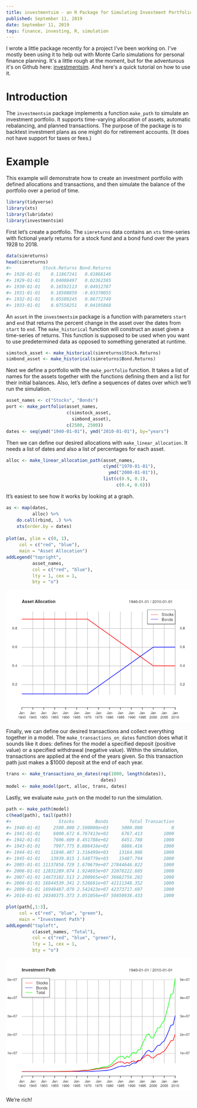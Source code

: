 ```yaml
---
title: investmentsim - an R Package for Simulating Investment Portfolios
published: September 11, 2019
date: September 11, 2019
tags: finance, investing, R, simulation
---
```



I wrote a little package recently for a project I've been working on. I've mostly been using it to help out with Monte Carlo simulations for personal finance planning. It's a little rough at the moment, but for the adventurous it's on Github here: [investmentsim](https://github.com/ryanholbrook/investmentsim). And here's a quick tutorial on how to use it.

# Introduction

The `investmentsim` package implements a function `make_path` to
simulate an investment portfolio. It supports time-varying allocation of
assets, automatic rebalancing, and planned transactions. The purpose of
the package is to backtest investment plans as one might do for
retirement accounts. (It does not have support for taxes or fees.)

# Example

This example will demonstrate how to create an investment portfolio with
defined allocations and transactions, and then simulate the balance of
the portfolio over a period of time.

``` r
library(tidyverse)
library(xts)
library(lubridate)
library(investmentsim)
```

First let’s create a portfolio. The `simreturns` data contains an `xts`
time-series with fictional yearly returns for a stock fund and a bond
fund over the years 1928 to 2018.

``` r
data(simreturns)
head(simreturns)
#>            Stock.Returns Bond.Returns
#> 1928-01-01    0.11867241   0.01866146
#> 1929-01-01    0.04008497   0.02362385
#> 1930-01-01    0.16592113   0.04912787
#> 1931-01-01    0.18508859  -0.03370055
#> 1932-01-01    0.05509245   0.06772749
#> 1933-01-01    0.07558251   0.04195868
```

An `asset` in the `investmentsim` package is a function with parameters
`start` and `end` that returns the percent change in the asset over the
dates from `start` to `end`. The `make_historical` function will
construct an asset given a time-series of returns. This function is
supposed to be used when you want to use predetermined data as opposed
to something generated at runtime.

``` r
simstock_asset <- make_historical(simreturns$Stock.Returns)
simbond_asset <- make_historical(simreturns$Bond.Returns)
```

Next we define a portfolio with the `make_portfolio` function. It takes
a list of names for the assets together with the functions defining them
and a list for their initial balances. Also, let’s define a sequences of
dates over which we’ll run the simulation.

``` r
asset_names <- c("Stocks", "Bonds")
port <- make_portfolio(asset_names,
                       c(simstock_asset,
                         simbond_asset),
                       c(2500, 2500))
dates <- seq(ymd("1940-01-01"), ymd("2010-01-01"), by="years")
```

Then we can define our desired allocations with
`make_linear_allocation`. It needs a list of dates and also a list of
percentages for each asset.

``` r
alloc <- make_linear_allocation_path(asset_names,
                                     c(ymd("1970-01-01"),
                                       ymd("2000-01-01")),
                                     list(c(0.9, 0.1),
                                          c(0.4, 0.6)))
```

It’s easiest to see how it works by looking at a graph.

``` r
as <- map(dates,
          alloc) %>%
    do.call(rbind, .) %>%
    xts(order.by = dates)

plot(as, ylim = c(0, 1),
     col = c("red", "blue"),
     main = "Asset Allocation")
addLegend("topright",
          asset_names,
          col = c("red", "blue"),
          lty = 1, cex = 1,
          bty = "o")
```

![](/images/allocation.png)

Finally, we can define our desired transactions and collect everything
together in a model. The `make_transactions_on_dates` function does what
it sounds like it does: defines for the model a specified deposit
(positive value) or a specified withdrawal (negative value). Within the
simulation, transactions are applied at the end of the years given. So
this transaction path just makes a $1000 deposit at the end of each
year.

``` r
trans <- make_transactions_on_dates(rep(1000, length(dates)),
                                    dates)
model <- make_model(port, alloc, trans, dates)
```

Lastly, we evaluate `make_path` on the model to run the simulation.

``` r
path <- make_path(model)
c(head(path), tail(path))
#>                  Stocks        Bonds        Total Transaction
#> 1940-01-01     2500.000 2.500000e+03     5000.000           0
#> 1941-01-01     6090.672 6.767413e+02     6767.413        1000
#> 1942-01-01     7606.609 8.451788e+02     8451.788        1000
#> 1943-01-01     7997.775 8.886416e+02     8886.416        1000
#> 1944-01-01    11848.487 1.316499e+03    13164.986        1000
#> 1945-01-01    13939.015 1.548779e+03    15487.794        1000
#> 2005-01-01 11137858.729 1.670679e+07 27844646.822        1000
#> 2006-01-01 12831289.074 1.924693e+07 32078222.685        1000
#> 2007-01-01 14673102.513 2.200965e+07 36682756.282        1000
#> 2008-01-01 16844539.341 2.526681e+07 42111348.352        1000
#> 2009-01-01 16949487.079 2.542423e+07 42373717.697        1000
#> 2010-01-01 20340375.373 3.051056e+07 50850938.433        1000
```

``` r
plot(path[,1:3],
     col = c("red", "blue", "green"),
     main = "Investment Path")
addLegend("topleft",
          c(asset_names, "Total"),
          col = c("red", "blue", "green"),
          lty = 1, cex = 1,
          bty = "o")
```

![](/images/path.png)

We’re rich\!
